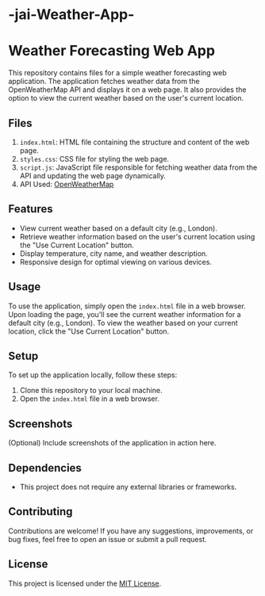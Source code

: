 # -jai-Weather-App-

# Weather Forecasting Web App

This repository contains files for a simple weather forecasting web application. The application fetches weather data from the OpenWeatherMap API and displays it on a web page. It also provides the option to view the current weather based on the user's current location.

## Files

1. `index.html`: HTML file containing the structure and content of the web page.
2. `styles.css`: CSS file for styling the web page.
3. `script.js`: JavaScript file responsible for fetching weather data from the API and updating the web page dynamically.
4. API Used: [OpenWeatherMap](https://openweathermap.org/)

## Features

- View current weather based on a default city (e.g., London).
- Retrieve weather information based on the user's current location using the "Use Current Location" button.
- Display temperature, city name, and weather description.
- Responsive design for optimal viewing on various devices.

## Usage

To use the application, simply open the `index.html` file in a web browser. Upon loading the page, you'll see the current weather information for a default city (e.g., London). To view the weather based on your current location, click the "Use Current Location" button.

## Setup

To set up the application locally, follow these steps:

1. Clone this repository to your local machine.
2. Open the `index.html` file in a web browser.

## Screenshots

(Optional) Include screenshots of the application in action here.

## Dependencies

- This project does not require any external libraries or frameworks.

## Contributing

Contributions are welcome! If you have any suggestions, improvements, or bug fixes, feel free to open an issue or submit a pull request.

## License

This project is licensed under the [MIT License](LICENSE).
